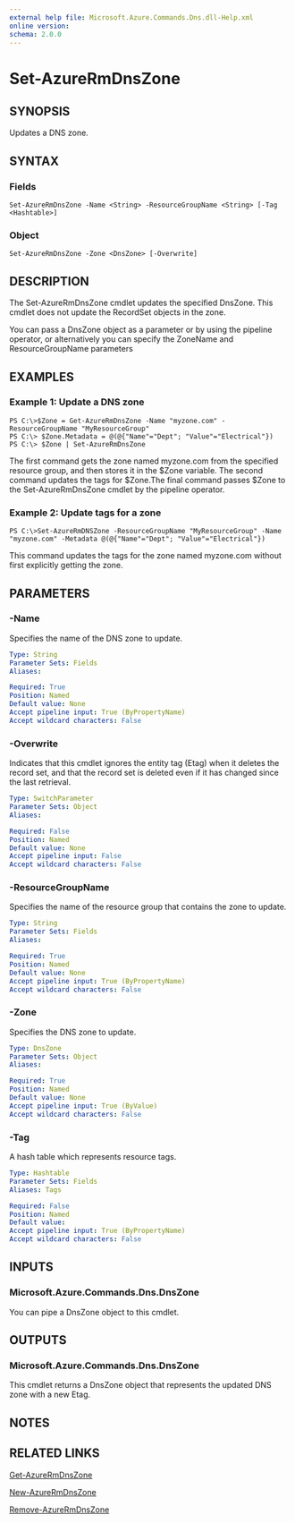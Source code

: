 ```yaml
---
external help file: Microsoft.Azure.Commands.Dns.dll-Help.xml
online version: 
schema: 2.0.0
---
```


# Set-AzureRmDnsZone
## SYNOPSIS
Updates a DNS zone.

## SYNTAX

### Fields
```
Set-AzureRmDnsZone -Name <String> -ResourceGroupName <String> [-Tag <Hashtable>]
```

### Object
```
Set-AzureRmDnsZone -Zone <DnsZone> [-Overwrite]
```

## DESCRIPTION
The Set-AzureRmDnsZone cmdlet updates the specified DnsZone.
This cmdlet does not update the RecordSet objects in the zone.

You can pass a DnsZone object as a parameter or by using the pipeline operator, or alternatively you can specify the ZoneName and ResourceGroupName parameters

## EXAMPLES

### Example 1: Update a DNS zone
```
PS C:\>$Zone = Get-AzureRmDnsZone -Name "myzone.com" -ResourceGroupName "MyResourceGroup"
PS C:\> $Zone.Metadata = @(@{"Name"="Dept"; "Value"="Electrical"})
PS C:\> $Zone | Set-AzureRmDnsZone
```

The first command gets the zone named myzone.com from the specified resource group, and then stores it in the $Zone variable.
The second command updates the tags for $Zone.The final command passes $Zone to the Set-AzureRmDnsZone cmdlet by the pipeline operator.

### Example 2: Update tags for a zone
```
PS C:\>Set-AzureRmDNSZone -ResourceGroupName "MyResourceGroup" -Name "myzone.com" -Metadata @(@{"Name"="Dept"; "Value"="Electrical"})
```

This command updates the tags for the zone named myzone.com without first explicitly getting the zone.

## PARAMETERS

### -Name
Specifies the name of the DNS zone to update.

```yaml
Type: String
Parameter Sets: Fields
Aliases: 

Required: True
Position: Named
Default value: None
Accept pipeline input: True (ByPropertyName)
Accept wildcard characters: False
```

### -Overwrite
Indicates that this cmdlet ignores the entity tag (Etag) when it deletes the record set, and that the record set is deleted even if it has changed since the last retrieval.

```yaml
Type: SwitchParameter
Parameter Sets: Object
Aliases: 

Required: False
Position: Named
Default value: None
Accept pipeline input: False
Accept wildcard characters: False
```

### -ResourceGroupName
Specifies the name of the resource group that contains the zone to update.

```yaml
Type: String
Parameter Sets: Fields
Aliases: 

Required: True
Position: Named
Default value: None
Accept pipeline input: True (ByPropertyName)
Accept wildcard characters: False
```

### -Zone
Specifies the DNS zone to update.

```yaml
Type: DnsZone
Parameter Sets: Object
Aliases: 

Required: True
Position: Named
Default value: None
Accept pipeline input: True (ByValue)
Accept wildcard characters: False
```

### -Tag
A hash table which represents resource tags.

```yaml
Type: Hashtable
Parameter Sets: Fields
Aliases: Tags

Required: False
Position: Named
Default value: 
Accept pipeline input: True (ByPropertyName)
Accept wildcard characters: False
```

## INPUTS

### Microsoft.Azure.Commands.Dns.DnsZone
You can pipe a DnsZone object to this cmdlet.

## OUTPUTS

### Microsoft.Azure.Commands.Dns.DnsZone
This cmdlet returns a DnsZone object that represents the updated DNS zone with a new Etag.

## NOTES

## RELATED LINKS

[Get-AzureRmDnsZone]()

[New-AzureRmDnsZone]()

[Remove-AzureRmDnsZone]()

